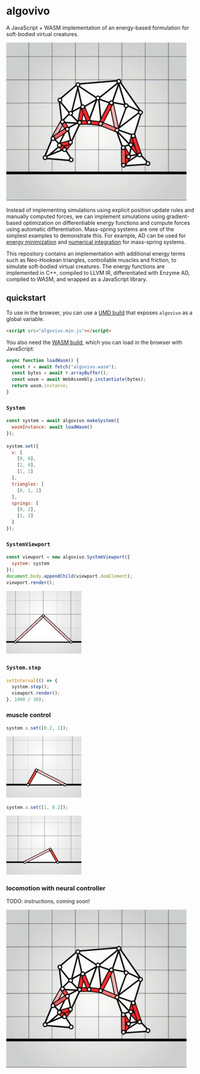 # algovivo

A JavaScript + WASM implementation of an energy-based formulation for soft-bodied virtual creatures.

![](media/anim.gif)

Instead of implementing simulations using explicit position update rules and manually computed forces, we can implement simulations using gradient-based optimization on differentiable energy functions and compute forces using automatic differentiation. Mass-spring systems are one of the simplest examples to demonstrate this. For example, AD can be used for [energy minimization](https://github.com/juniorrojas/hookean-springs-pytorch) and [numerical integration](https://github.com/juniorrojas/springs-integration-pytorch) for mass-spring systems.

This repository contains an implementation with additional energy terms such as Neo-Hookean triangles, controllable muscles and friction, to simulate soft-bodied virtual creatures. The energy functions are implemented in C++, compiled to LLVM IR, differentiated with Enzyme AD, compiled to WASM, and wrapped as a JavaScript library.

## quickstart

To use in the browser, you can use a [UMD build](build/algovivo.min.js) that exposes `algovivo` as a global variable.

```html
<script src="algovivo.min.js"></script>
```

You also need the [WASM build](./build/algovivo.wasm), which you can load in the browser with JavaScript:

```js
async function loadWasm() {
  const r = await fetch("algovivo.wasm");
  const bytes = await r.arrayBuffer();
  const wasm = await WebAssembly.instantiate(bytes);
  return wasm.instance;
}
```

### `System`

```js
const system = await algovivo.makeSystem({
  wasmInstance: await loadWasm()
});

system.set({
  x: [
    [0, 0],
    [2, 0],
    [1, 1]
  ],
  triangles: [
    [0, 1, 2]
  ],
  springs: [
    [0, 2],
    [1, 2]
  ]
});
```

### `SystemViewport`

```js
const viewport = new algovivo.SystemViewport({
  system: system
});
document.body.appendChild(viewport.domElement);
viewport.render();
```

<img src="media/triangle.png" width="200px"></img>

### `System.step`

```js
setInterval(() => {
  system.step();
  viewport.render();
}, 1000 / 30);
```

### muscle control

```js
system.a.set([0.2, 1]);
```

<img src="media/muscle-control-0.png" width="200px"></img>

```js
system.a.set([1, 0.2]);
```

<img src="media/muscle-control-1.png" width="200px"></img>

### locomotion with neural controller

TODO: instructions, coming soon!

![](media/anim.gif)

